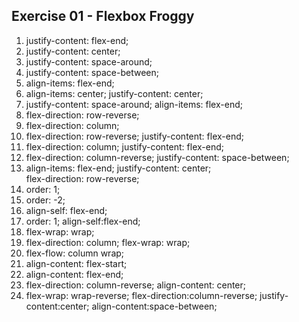 ## Exercise 01 - Flexbox Froggy

1. justify-content: flex-end;
2. justify-content: center;
3. justify-content: space-around;
4. justify-content: space-between;
5. align-items: flex-end;
6. align-items: center;
   justify-content: center;
7. justify-content: space-around;
   align-items: flex-end;
8. flex-direction: row-reverse;
9. flex-direction: column;
10. flex-direction: row-reverse;
   justify-content: flex-end;
11. flex-direction: column;
    justify-content: flex-end;
12. flex-direction: column-reverse;
    justify-content: space-between;
13. align-items: flex-end;
    justify-content: center;  
    flex-direction: row-reverse;
14. order: 1;
15. order: -2;
16. align-self: flex-end;
17. order: 1;
    align-self:flex-end;
18. flex-wrap: wrap;
19. flex-direction: column;
    flex-wrap: wrap;
20. flex-flow: column wrap;
21. align-content: flex-start;
22. align-content: flex-end;
23. flex-direction: column-reverse;
    align-content: center; 
24. flex-wrap: wrap-reverse;
    flex-direction:column-reverse;
    justify-content:center;
    align-content:space-between; 
